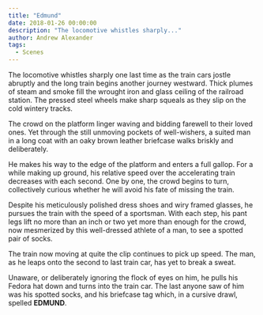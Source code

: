 ```yaml
---
title: "Edmund"
date: 2018-01-26 00:00:00
description: "The locomotive whistles sharply..."
author: Andrew Alexander
tags:
  - Scenes
---
```


The locomotive whistles sharply one last time as the train cars jostle abruptly and the long train begins another journey westward. Thick plumes of steam and smoke fill the wrought iron and glass ceiling of the railroad station. The pressed steel wheels make sharp squeals as they slip on the cold wintery tracks.

The crowd on the platform linger waving and bidding farewell to their loved ones. Yet through the still unmoving pockets of well-wishers, a suited man in a long coat with an oaky brown leather briefcase walks briskly and deliberately.

He makes his way to the edge of the platform and enters a full gallop. For a while making up ground, his relative speed over the accelerating train decreases with each second. One by one, the crowd begins to turn, collectively curious whether he will avoid his fate of missing the train.

Despite his meticulously polished dress shoes and wiry framed glasses, he pursues the train with the speed of a sportsman. With each step, his pant legs lift no more than an inch or two yet more than enough for the crowd, now mesmerized by this well-dressed athlete of a man, to see a spotted pair of socks.

The train now moving at quite the clip continues to pick up speed. The man, as he leaps onto the second to last train car, has yet to break a sweat.

Unaware, or deliberately ignoring the flock of eyes on him, he pulls his Fedora hat down and turns into the train car. The last anyone saw of him was his spotted socks, and his briefcase tag which, in a cursive drawl, spelled **EDMUND**.
